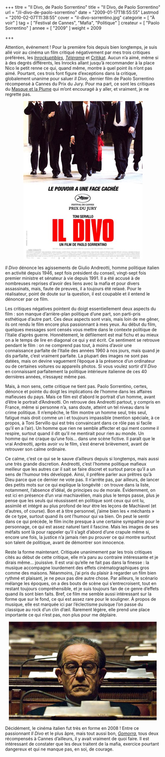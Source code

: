 +++
titre = "Il Divo, de Paolo Sorrentino"
title = "Il Divo, de Paolo Sorrentino"
url = "/il-divo-de-paolo-sorrentino"
date = "2009-01-17T18:55:55"
Lastmod = "2010-02-07T11:38:55"
cover = "il-divo-sorrentino.jpg"
categorie = [ "À voir" ]
tag = [ "Festival de Cannes", "Mafia", "Politique" ]
createur = [ "Paolo Sorrentino" ]
annee = [ "2009" ]
weight = 2009

+++

<p>
<p>Attention, événement ! Pour la première fois depuis bien longtemps, je suis allé voir au cinéma un film critiqué négativement par mes trois critiques préférées, les <em><a href="http://www.lesinrocks.com/cine/cinema-article/critique/il-divo/">Inrockuptibles</a></em>, <em><a href="http://www.telerama.fr/cinema/films/il-divo,358855,critique.php">Télérama</a></em> et <a href="http://www.critikat.com/Il-Divo.html">Critikat</a>. Aucun n&rsquo;a aimé, même si à des degrés différents, les Inrocks allant jusqu&rsquo;à recommander à la place Nico le petit renne ce qui, quand même, montre à quel point ils n&rsquo;ont pas aimé. Pourtant, ces trois font figure d&rsquo;exceptions dans la critique, globalement unanime pour saluer <em>Il Divo</em>, dernier film de Paolo Sorrentino récompensé à Cannes du Prix du Jury. Pour ma part, ce sont les critiques du <a href="http://www.radiofrance.fr/franceinter/em/lemasqueetlaplume/">Masque et la Plume</a> qui m&rsquo;ont encouragé à y aller, et vraiment, je ne regrette pas.</p>
<p style="text-align: center;"><a style="text-decoration: none;" href="http://www.allocine.fr/film/fichefilm_gen_cfilm=132962.html"><img class="size-full wp-image-1117 aligncenter" title="18997814" src="18997814.jpg" alt="18997814" width="387" height="515" /></a></p>
<p><em>Il Divo</em> dénonce les agissements de Giulio Andreotti, homme politique italien en activité depuis 1946, sept fois président du conseil, vingt-sept fois premier ministre et sénateur à vie depuis 1991. Il a été accusé à de nombreuses reprises d&rsquo;avoir des liens avec la mafia et pour divers assassinats, mais, faute de preuves, il a toujours été relaxé. Pour le réalisateur, point de doute sur la question, il est coupable et il entend le dénoncer par ce film.</p>
<p>Les critiques négatives pointent du doigt essentiellement deux aspects du film : son manque d&rsquo;arrière-plan politique d&rsquo;une part, son parti-pris esthétique d&rsquo;autre part. Ces deux aspects sont vrais, mais loin de me gêner, ils ont rendu le film encore plus passionnant à mes yeux. Au début du film, quelques messages sont censés vous mettre dans le contexte politique de l&rsquo;Italie d&rsquo;après guerre. Honnêtement, le défilement est mal fichu et au mieux on a le temps de lire en diagonal ce qui y est écrit. Ce sentiment se retrouve pendant le film : on ne comprend pas tout, à moins d&rsquo;avoir une connaissance parfaite de l&rsquo;Italie des années 1960 à nos jours, mais quand je dis parfaite, c&rsquo;est vraiment parfaite. La plupart des images ne sont pas datées, mais on devine vaguement l&rsquo;époque à la présence d&rsquo;un ordinateur ou de certaines voitures ou appareils photos. Si vous voulez sortir d&rsquo;<em>Il Divo </em>en connaissant parfaitement la politique intérieure italienne de ces 40 dernières années, n&rsquo;essayez même pas.</p>
<p>Mais, à mon sens, cette critique ne tient pas. Paolo Sorrentino, certes, dénonce et pointe du doigt les implications de l&rsquo;homme dans les affaires mafieuses du pays. Mais ce film est d&rsquo;abord le portrait d&rsquo;un homme, avant d&rsquo;être le portrait d&rsquo;Andreotti. On retrouve des Andreotti partout, y compris en France, même si personne n&rsquo;a, sans doute, atteint un tel niveau dans le crime politique. Il n&rsquo;empêche, le film montre un homme seul, très seul, fatigué mais droit comme un i et toujours impassible (mention spéciale, à ce propos, à Toni Servillo qui est très convaincant dans ce rôle pas si facile qu&rsquo;il en a l&rsquo;air). Un homme que rien ne semble affecter et qui ment comme il respire, surtout quand il dit qu&rsquo;il ne mentirait pour rien au monde. Un homme qui ne craque qu&rsquo;une fois&#8230; dans une scène fictive. Il paraît que le vrai Andreotti, après avoir vu le film, s&rsquo;est énervé brièvement, avant de retrouver son calme ordinaire.</p>
<p>Ce calme, c&rsquo;est ce qui se le sauve d&rsquo;ailleurs depuis si longtemps, mais aussi une très grande discretion. Andreotti, c&rsquo;est l&rsquo;homme politique mafieux meilleur que les autres car il sait se faire discret et surtout parce qu&rsquo;il a un sens de l&rsquo;humour très développé. Ainsi, il préfère parler aux prêtres qu&rsquo;à Dieu parce que ce dernier ne vote pas. Il n&rsquo;arrête pas, par ailleurs, de lancer des petits mots sur ce qui explique la longévité : on trouve dans la liste, notamment, l&rsquo;absence d&rsquo;idéal, de principes ou de morale. Évidemment, on est ici en présence d&rsquo;un vrai machiavélien, mais plus le temps passe, plus je pense que les seuls qui réussissent en politique sont ceux qui ont lu, assimilé et intégré au plus profond de leur être les leçons de Machiavel (et d&rsquo;autres, of course). Bon et à titre personnel, j&rsquo;aime bien les &laquo;&nbsp;méchants&nbsp;&raquo; de ce type, surtout quand ils ont l&rsquo;humour qui va bien. On peut le sentir dans ce qui précède, le film incite presque à une certaine sympathie pour le personnage, ce qui est assez naturel tant il fascine. Mais les images de ses méfaits sont là pour rappeler qu&rsquo;il s&rsquo;agit d&rsquo;abord d&rsquo;une crapule même si, encore une fois, la justice n&rsquo;a jamais rien pu prouver ce qui montre surtout son talent de politique, avant de démontrer son innocence.</p>
<p>Reste la forme maintenant. Critiquée unanimement par les trois critiques cités au début de cette critique, elle m&rsquo;a paru au contraire intéressante et je dirais même&#8230; jouissive. Il est vrai qu&rsquo;elle ne fait pas dans la finesse : la musique accompagne lourdement des effets cinématographiques gros comme des maisons. Néanmoins, j&rsquo;ai pris du plaisir à regarder un film bien rythmé et plaisant, je ne peux pas dire autre chose. Par ailleurs, le scénario mélange les époques, on a des bouts de scène qui s&rsquo;entrecroisent, tout en restant toujours compréhensible, et je suis toujours fan de ce genre d&rsquo;effets quand ils sont bien faits. Bref, ce film me semble aussi intéressant sur la forme que sur le fond, ce qui est assez rare pour le souligner. À propos de musique, elle est marquée ici par l&rsquo;éclectisme puisque l&rsquo;on passe du classique au rock d&rsquo;un clin d&rsquo;œil. Rarement légère, elle prend une place importante ce qui n&rsquo;est pas, non plus pour me déplaire.</p>
<p style="text-align: center;"><img class="size-full wp-image-1118 aligncenter" title="18951294" src="18951294.jpg" alt="18951294" width="480" height="320" /></p>
<p>Décidément, le cinéma italien fut très en forme en 2008 ! Entre ce passionnant <em>Il Divo</em> et le plus âpre, mais tout aussi bon, <em><a href="http://voiretmanger.fr/2008/08/31/gomorra/">Gomorra</a></em>, tous deux récompensés à Cannes d&rsquo;ailleurs, il y avait vraiment de quoi faire. Il est intéressant de constater que les deux traitent de la mafia, exercice pourtant dangereux et qui ne manque pas, en soi, de courage.</p>

